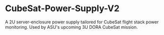 # CubeSat-Power-Supply-V2
A 2U server-enclosure power supply tailored for CubeSat flight stack power monitoring. Used by ASU's upcoming 3U DORA CubeSat mission.
